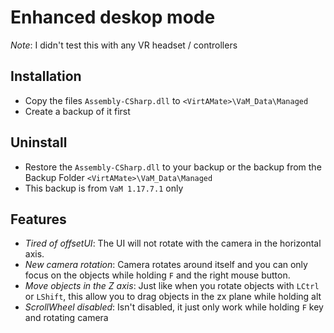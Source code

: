# Enhanced deskop mode
 *Note*: I didn't test this with any VR headset / controllers
 
## Installation
 * Copy the files `Assembly-CSharp.dll` to `<VirtAMate>\VaM_Data\Managed`
 * Create a backup of it first

## Uninstall
 * Restore the `Assembly-CSharp.dll`  to your backup or the backup from the Backup Folder `<VirtAMate>\VaM_Data\Managed`
 * This backup is from `VaM 1.17.7.1` only
 
## Features
 * *Tired of offsetUI*: The UI will not rotate with the camera in the horizontal axis.
 * *New camera rotation*: Camera rotates around itself and you can only focus on the objects while holding `F` and the right mouse button.
 * *Move objects in the Z axis*: Just like when you rotate objects with `LCtrl` or `LShift`, this allow you to drag objects in the zx plane while holding alt
 * *ScrollWheel disabled*: Isn't disabled, it just only work while holding `F` key and rotating camera
